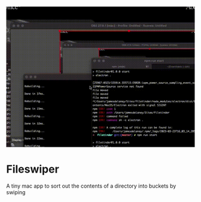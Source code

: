 ![Fileswiper](https://github.com/jamesdelaneyie/fileswiper/blob/master/progress_gifs/fileswiper.gif)

# Fileswiper

A tiny mac app to sort out the contents of a directory into buckets by swiping